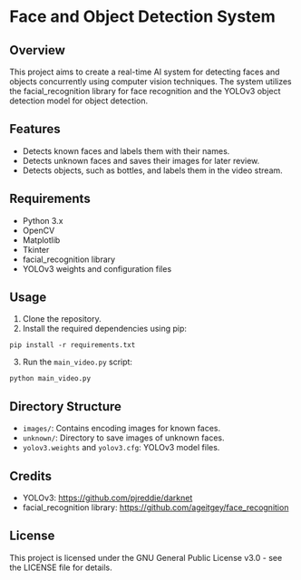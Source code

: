# Face and Object Detection System

## Overview
This project aims to create a real-time AI system for detecting faces and objects concurrently using computer vision techniques. The system utilizes the facial_recognition library for face recognition and the YOLOv3 object detection model for object detection.

## Features
- Detects known faces and labels them with their names.
- Detects unknown faces and saves their images for later review.
- Detects objects, such as bottles, and labels them in the video stream.

## Requirements
- Python 3.x
- OpenCV
- Matplotlib
- Tkinter
- facial_recognition library
- YOLOv3 weights and configuration files

## Usage
1. Clone the repository.
2. Install the required dependencies using pip:
```
pip install -r requirements.txt
```
3. Run the `main_video.py` script:
```
python main_video.py
```

## Directory Structure
- `images/`: Contains encoding images for known faces.
- `unknown/`: Directory to save images of unknown faces.
- `yolov3.weights` and `yolov3.cfg`: YOLOv3 model files.

## Credits
- YOLOv3: https://github.com/pjreddie/darknet
- facial_recognition library: https://github.com/ageitgey/face_recognition

## License
This project is licensed under the GNU General Public License v3.0 - see the LICENSE file for details.

